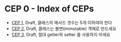# CEP 0 - Index of CEPs

* [CEP 1](cep-1.number_of_method.md), Draft, 클래스의 메서드 갯수는 5개 이하여야 한다
* [CEP 2](cep-2.make_class_immutable.md), Draft, 클래스는 불변(immutable) 객체로 만드세요
* [CEP 3](cep-3.dont_use_getter_setter.md), Draft, 절대 getter와 setter 를 사용하지 마세요

